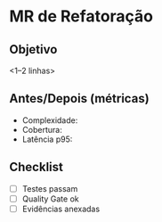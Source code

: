 # MR de Refatoração
## Objetivo
<1–2 linhas>

## Antes/Depois (métricas)
- Complexidade:
- Cobertura:
- Latência p95:

## Checklist
- [ ] Testes passam
- [ ] Quality Gate ok
- [ ] Evidências anexadas
